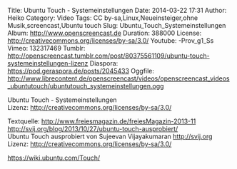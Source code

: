 Title: Ubuntu Touch - Systemeinstellungen
Date: 2014-03-22 17:31
Author: Heiko
Category: Video
Tags: CC by-sa,Linux,Neueinsteiger,ohne Musik,screencast,Ubuntu touch
Slug: Ubuntu_Touch_Systemeinstellungen
Album: http://www.openscreencast.de
Duration: 388000
License: http://creativecommons.org/licenses/by-sa/3.0/
Youtube: -Prov_g1_Ss
Vimeo: 132317469
Tumblr: http://openscreencast.tumblr.com/post/80375561109/ubuntu-touch-systemeinstellungen-lizenz
Diaspora: https://pod.geraspora.de/posts/2045433
Oggfile: http://www.librecontent.de/openscreencast/videos/openscreencast_videos_ubuntutouch/ubuntutouch_systemeinstellungen.ogg

Ubuntu Touch - Systemeinstellungen  
Lizenz: <http://creativecommons.org/licenses/by-sa/3.0/>  
  
Textquelle: <http://www.freiesmagazin.de/freiesMagazin-2013-11>  
<http://svij.org/blog/2013/10/27/ubuntu-touch-ausprobiert/>  
Ubuntu Touch ausprobiert von Sujeevan Vijayakumaran <http://svij.org>  
Lizenz: <http://creativecommons.org/licenses/by-sa/3.0/>  
  
<https://wiki.ubuntu.com/Touch/>

